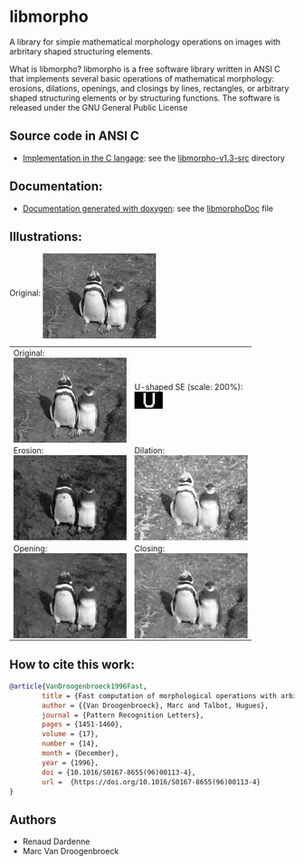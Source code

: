 # libmorpho
A library for simple mathematical morphology operations on images with arbritary shaped structuring elements. 

What is libmorpho?
libmorpho is a free software library written in ANSI C that implements several basic operations of mathematical morphology: erosions, dilations, openings, and closings by lines, rectangles, or arbitrary shaped structuring elements or by structuring functions. The software is released under the GNU General Public License

## Source code in ANSI C
- [Implementation in the C langage](libmorpho-v1.3-src): see the [libmorpho-v1.3-src](libmorpho-v1.3-src) directory

## Documentation: 
- [Documentation generated with doxygen](libmorphoDoc/index.html): see the [libmorphoDoc](libmorphoDoc/index.html) file

## Illustrations: 
Original: 
<a href="img/original.jpg"><img style="border: 0px solid" alt="Original Image" src="img/original.jpg" align="middle"  width="200px"></a>
             <table class="post-table">
                <tbody>
                  <tr>
                    <td>Original: <br> <a href="img/original.jpg"><img style="border: 0px solid" alt="Original"  src="img/original.jpg" align="middle"  width="200px"></a></td>
                    <td>U-shaped SE (scale: 200%): <br> <a href="img/U.jpg"><img style="border: 0px solid" alt="U-shaped SE" src="img/U.jpg" align="middle"></a></td>
                  </tr>  <tr>
                    <td>Erosion: <br> <a href="img/erosion.jpg"><img style="border: 0px solid" alt="Erosion"  src="img/erosion.jpg" align="middle"  width="200px"></a></td>
                    <td>Dilation:<br> <a href="img/dilation.jpg"><img style="border: 0px solid" alt="Dilation" src="img/dilation.jpg" align="middle"  width="200px"></a></td>
                  </tr>
                  <tr>
                    <td>Opening: <br> <a href="img/opening.jpg"><img style="border: 0px solid" alt="Opening"  src="img/opening.jpg" align="middle"  width="200px"></a></td>
                    <td>Closing: <br> <a href="img/closing.jpg"><img style="border: 0px solid" alt="Closing"  src="img/closing.jpg" align="middle"  width="200px"></a></td>
                  </tr>
                </tbody>
              </table>


## How to cite this work:

```bibtex
@article{VanDroogenbroeck1996Fast,
        title = {Fast computation of morphological operations with arbitrary structuring elements},
        author = {{Van Droogenbroeck}, Marc and Talbot, Hugues},
        journal = {Pattern Recognition Letters},
        pages = {1451-1460},
        volume = {17},
        number = {14},
        month = {December},
        year = {1996},
        doi = {10.1016/S0167-8655(96)00113-4},
        url =  {https://doi.org/10.1016/S0167-8655(96)00113-4}
}
```

## Authors
- Renaud Dardenne
- Marc Van Droogenbroeck 

